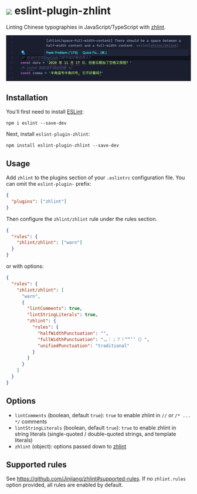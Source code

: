 # <img src="https://raw.githubusercontent.com/Jinjiang/zhlint/master/docs/logo.svg" style="vertical-align: middle;"> eslint-plugin-zhlint

Linting Chinese typographies in JavaScript/TypeScript with [zhlint](https://github.com/Jinjiang/zhlint).

![VSCode Linting Preview](https://raw.githubusercontent.com/stackia/eslint-plugin-zhlint/master/linting-in-vscode.png)

## Installation

You'll first need to install [ESLint](http://eslint.org):

```shell
npm i eslint --save-dev
```

Next, install `eslint-plugin-zhlint`:

```shell
npm install eslint-plugin-zhlint --save-dev
```

## Usage

Add `zhlint` to the plugins section of your `.eslintrc` configuration file. You can omit the `eslint-plugin-` prefix:

```json
{
  "plugins": ["zhlint"]
}
```

Then configure the `zhlint/zhlint` rule under the rules section.

```json
{
  "rules": {
    "zhlint/zhlint": ["warn"]
  }
}
```

or with options:

```json
{
  "rules": {
    "zhlint/zhlint": [
      "warn",
      {
        "lintComments": true,
        "lintStringLiterals": true,
        "zhlint": {
          "rules": {
            "halfWidthPunctuation": "",
            "fullWidthPunctuation": "，。：；？！“”‘’（）",
            "unifiedPunctuation": "traditional"
          }
        }
      }
    ]
  }
}
```

## Options

- `lintComments` (boolean, default `true`): `true` to enable zhlint in `//` or `/* ... */` comments
- `lintStringLiterals` (boolean, default `true`): `true` to enable zhlint in string literals (single-quoted / double-quoted strings, and template literals)
- `zhlint` (object): options passed down to [zhlint](https://github.com/Jinjiang/zhlint#options)

## Supported rules

See <https://github.com/Jinjiang/zhlint#supported-rules>. If no `zhlint.rules` option provided, all rules are enabled by default.
